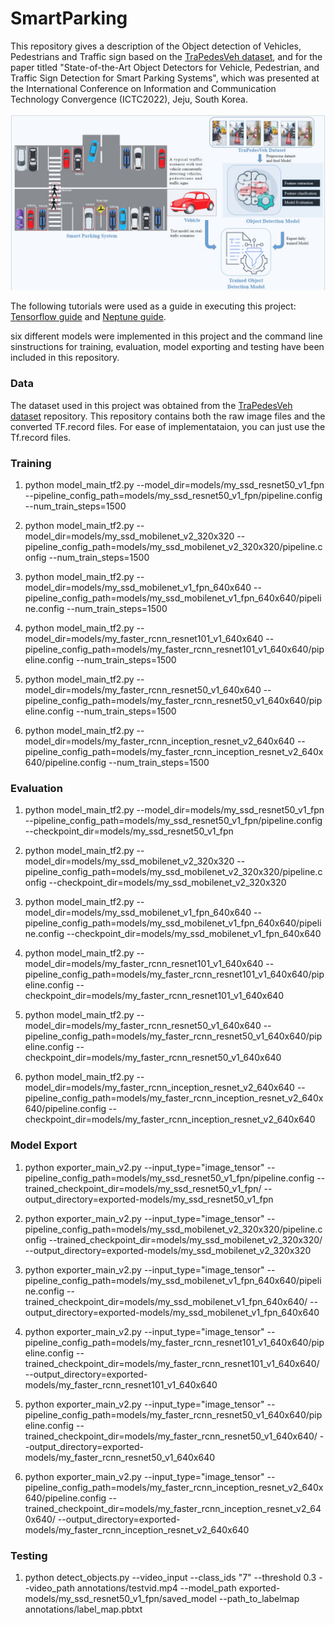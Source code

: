 # SmartParking
This repository gives a description of the Object detection of Vehicles, Pedestrians and Traffic sign based on the [TraPedesVeh dataset](https://github.com/Judith989/TraPedesVeh-A-mini-Dataset-for-Intelligent-Transportation-Systems/blob/main/README.md), and for the paper titled "State-of-the-Art Object Detectors for Vehicle, Pedestrian, and Traffic Sign Detection for Smart Parking Systems", which was presented at the International Conference on Information and Communication Technology Convergence (ICTC2022), Jeju, South Korea.

<img src="https://github.com/Judith989/SmartParking/blob/main/Figures.jpg" width="944">

The following tutorials were used as a guide in executing this project: [Tensorflow guide](https://tensorflow-object-detection-api-tutorial.readthedocs.io/en/latest/training.html#preparing-the-workspace) and [Neptune guide](https://neptune.ai/blog/how-to-train-your-own-object-detector-using-tensorflow-object-detection-api).

six different models were implemented in this project and the command line sinstructions for training, evaluation, model exporting and testing have been included in this repository.

### Data

The dataset used in this project was obtained from the [TraPedesVeh dataset](https://github.com/Judith989/TraPedesVeh-A-mini-Dataset-for-Intelligent-Transportation-Systems/blob/main/README.md) repository. This repository contains both the raw image files and the converted TF.record files. For ease of implementataion, you can just use the Tf.record files.



### Training

1. python model_main_tf2.py --model_dir=models/my_ssd_resnet50_v1_fpn --pipeline_config_path=models/my_ssd_resnet50_v1_fpn/pipeline.config --num_train_steps=1500

2. python model_main_tf2.py --model_dir=models/my_ssd_mobilenet_v2_320x320 --pipeline_config_path=models/my_ssd_mobilenet_v2_320x320/pipeline.config --num_train_steps=1500

3. python model_main_tf2.py --model_dir=models/my_ssd_mobilenet_v1_fpn_640x640 --pipeline_config_path=models/my_ssd_mobilenet_v1_fpn_640x640/pipeline.config --num_train_steps=1500

4. python model_main_tf2.py --model_dir=models/my_faster_rcnn_resnet101_v1_640x640 --pipeline_config_path=models/my_faster_rcnn_resnet101_v1_640x640/pipeline.config --num_train_steps=1500

5. python model_main_tf2.py --model_dir=models/my_faster_rcnn_resnet50_v1_640x640 --pipeline_config_path=models/my_faster_rcnn_resnet50_v1_640x640/pipeline.config --num_train_steps=1500

6. python model_main_tf2.py --model_dir=models/my_faster_rcnn_inception_resnet_v2_640x640 --pipeline_config_path=models/my_faster_rcnn_inception_resnet_v2_640x640/pipeline.config --num_train_steps=1500




### Evaluation

1. python model_main_tf2.py --model_dir=models/my_ssd_resnet50_v1_fpn --pipeline_config_path=models/my_ssd_resnet50_v1_fpn/pipeline.config --checkpoint_dir=models/my_ssd_resnet50_v1_fpn

2. python model_main_tf2.py --model_dir=models/my_ssd_mobilenet_v2_320x320 --pipeline_config_path=models/my_ssd_mobilenet_v2_320x320/pipeline.config --checkpoint_dir=models/my_ssd_mobilenet_v2_320x320

3.   python model_main_tf2.py --model_dir=models/my_ssd_mobilenet_v1_fpn_640x640 --pipeline_config_path=models/my_ssd_mobilenet_v1_fpn_640x640/pipeline.config --checkpoint_dir=models/my_ssd_mobilenet_v1_fpn_640x640

4.  python model_main_tf2.py --model_dir=models/my_faster_rcnn_resnet101_v1_640x640 --pipeline_config_path=models/my_faster_rcnn_resnet101_v1_640x640/pipeline.config --checkpoint_dir=models/my_faster_rcnn_resnet101_v1_640x640

5. python model_main_tf2.py --model_dir=models/my_faster_rcnn_resnet50_v1_640x640 --pipeline_config_path=models/my_faster_rcnn_resnet50_v1_640x640/pipeline.config --checkpoint_dir=models/my_faster_rcnn_resnet50_v1_640x640

6. python model_main_tf2.py --model_dir=models/my_faster_rcnn_inception_resnet_v2_640x640 --pipeline_config_path=models/my_faster_rcnn_inception_resnet_v2_640x640/pipeline.config --checkpoint_dir=models/my_faster_rcnn_inception_resnet_v2_640x640

### Model Export
1. python exporter_main_v2.py     --input_type="image_tensor"    --pipeline_config_path=models/my_ssd_resnet50_v1_fpn/pipeline.config   --trained_checkpoint_dir=models/my_ssd_resnet50_v1_fpn/    --output_directory=exported-models/my_ssd_resnet50_v1_fpn

2. python exporter_main_v2.py     --input_type="image_tensor"    --pipeline_config_path=models/my_ssd_mobilenet_v2_320x320/pipeline.config   --trained_checkpoint_dir=models/my_ssd_mobilenet_v2_320x320/    --output_directory=exported-models/my_ssd_mobilenet_v2_320x320

3. python exporter_main_v2.py     --input_type="image_tensor"    --pipeline_config_path=models/my_ssd_mobilenet_v1_fpn_640x640/pipeline.config   --trained_checkpoint_dir=models/my_ssd_mobilenet_v1_fpn_640x640/    --output_directory=exported-models/my_ssd_mobilenet_v1_fpn_640x640

4. python exporter_main_v2.py     --input_type="image_tensor"    --pipeline_config_path=models/my_faster_rcnn_resnet101_v1_640x640/pipeline.config   --trained_checkpoint_dir=models/my_faster_rcnn_resnet101_v1_640x640/    --output_directory=exported-models/my_faster_rcnn_resnet101_v1_640x640

5. python exporter_main_v2.py     --input_type="image_tensor"    --pipeline_config_path=models/my_faster_rcnn_resnet50_v1_640x640/pipeline.config   --trained_checkpoint_dir=models/my_faster_rcnn_resnet50_v1_640x640/    --output_directory=exported-models/my_faster_rcnn_resnet50_v1_640x640

6. python exporter_main_v2.py     --input_type="image_tensor"    --pipeline_config_path=models/my_faster_rcnn_inception_resnet_v2_640x640/pipeline.config   --trained_checkpoint_dir=models/my_faster_rcnn_inception_resnet_v2_640x640/    --output_directory=exported-models/my_faster_rcnn_inception_resnet_v2_640x640


### Testing

1. python detect_objects.py --video_input --class_ids "7" --threshold 0.3  --video_path annotations/testvid.mp4 --model_path exported-models/my_ssd_resnet50_v1_fpn/saved_model --path_to_labelmap annotations/label_map.pbtxt
